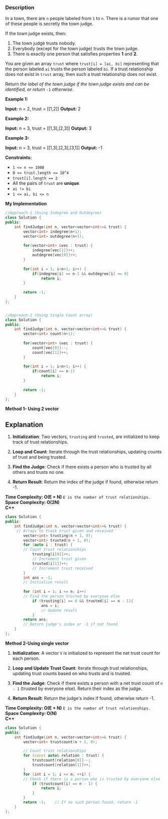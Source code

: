 ### Description

In a town, there are `n` people labeled from `1` to `n`. There is a rumor that one of these people is secretly the town judge.

If the town judge exists, then:

1.  The town judge trusts nobody.
2.  Everybody (except for the town judge) trusts the town judge.
3.  There is exactly one person that satisfies properties **1** and **2**.

You are given an array `trust` where `trust[i] = [ai, bi]` representing that the person labeled `ai` trusts the person labeled `bi`. If a trust relationship does not exist in `trust` array, then such a trust relationship does not exist.

Return _the label of the town judge if the town judge exists and can be identified, or return_ `-1` _otherwise_.

**Example 1:**

**Input:** n = 2, trust = \[\[1,2\]\]
**Output:** 2

**Example 2:**

**Input:** n = 3, trust = \[\[1,3\],\[2,3\]\]
**Output:** 3

**Example 3:**

**Input:** n = 3, trust = \[\[1,3\],\[2,3\],\[3,1\]\]
**Output:** -1

**Constraints:**

*   `1 <= n <= 1000`
*   `0 <= trust.length <= 10^4`
*   `trust[i].length == 2`
*   All the pairs of `trust` are **unique**.
*   `ai != bi`
*   `1 <= ai, bi <= n`

**My Implementation**

```cpp
//Approach-1 (Using Indegree and Outdegree)
class Solution {
public:
    int findJudge(int n, vector<vector<int>>& trust) {
        vector<int> indegree(n+1);
        vector<int> outdegree(n+1);
        
        for(vector<int> &vec : trust) {
            indegree[vec[1]]++;
            outdegree[vec[0]]++;
        }
        
        for(int i = 1; i<n+1; i++) {
            if(indegree[i] == n-1 && outdegree[i] == 0)
                return i;
        }
        
        return -1;
    }
};


//Approach-2 (Using Single Count array)
class Solution {
public:
    int findJudge(int n, vector<vector<int>>& trust) {
        vector<int> count(n+1);
        
        for(vector<int> &vec : trust) {
            count[vec[0]]--;
            count[vec[1]]++;
        }
        
        for(int i = 1; i<n+1; i++) {
            if(count[i] == n-1)
                return i;
        }
        
        return -1;
    }
};
```

**Method 1- Using 2 vector**

## Explanation

1. **Initialization**: Two vectors, `trusting` and `trusted`, are initialized to keep track of trust relationships.
    
2. **Loop and Count**: Iterate through the trust relationships, updating counts of trust and being trusted.
    
3. **Find the Judge**: Check if there exists a person who is trusted by all others and trusts no one.
    
4. **Return Result**: Return the index of the judge if found, otherwise return -1.
    

**Time Complexity: O(E + N)** `E is the number of trust relationships.`  
**Space Complexity: O(2N)**  
**C++**

```cpp
class Solution {
public:
    int findJudge(int n, vector<vector<int>>& trust) {  
	 // Arrays to track trust given and received
        vector<int> trusting(n + 1, 0);   
        vector<int> trusted(n + 1, 0);     
        for (auto i : trust) {                    
        // Count trust relationships
            trusting[i[0]]++;                    
            // Increment trust given
            trusted[i[1]]++;                    
            // Increment trust received
        }
        int ans = -1;                            
        // Initialize result
                       
        for (int i = 1; i <= n; i++)           
        // Find the person trusted by everyone else
            if (trusting[i] == 0 && trusted[i] == n - 1){ 
                ans = i;             
                // Update result
            }
        return ans;                
        // Return judge's index or -1 if not found
    }
};
```

**Method 2-Using single vector**

1. **Initialization**: A vector `V` is initialized to represent the net trust count for each person.
    
2. **Loop and Update Trust Count**: Iterate through trust relationships, updating trust counts based on who trusts and is trusted.
    
3. **Find the Judge**: Check if there exists a person with a net trust count of `n - 1` (trusted by everyone else). Return their index as the judge.
    
4. **Return Result**: Return the judge's index if found, otherwise return -1.
    

**Time Complexity: O(E + N)** `E is the number of trust relationships.`  
**Space Complexity: O(N)**  
**C++**

```cpp
class Solution {
public:
    int findJudge(int n, vector<vector<int>>& trust) {
        vector<int> trustcount(n + 1, 0); 

        // Count trust relationships
        for (const auto& relation : trust) {
            trustcount[relation[0]]--;  
            trustcount[relation[1]]++;  
        }
        for (int i = 1; i <= n; ++i) {       
        // Check if there is a person who is trusted by everyone else
            if (trustcount[i] == n - 1) {
                return i;
            }
        }
        return -1;    // If no such person found, return -1
    }
};
```

